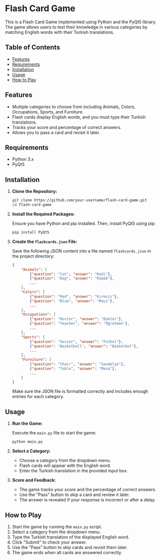# Flash Card Game

This is a Flash Card Game implemented using Python and the PyQt5 library. The game allows users to test their knowledge in various categories by matching English words with their Turkish translations.

## Table of Contents

- [Features](#features)
- [Requirements](#requirements)
- [Installation](#installation)
- [Usage](#usage)
- [How to Play](#how-to-play)

## Features

- Multiple categories to choose from including Animals, Colors, Occupations, Sports, and Furniture.
- Flash cards display English words, and you must type their Turkish translations.
- Tracks your score and percentage of correct answers.
- Allows you to pass a card and revisit it later.

## Requirements

- Python 3.x
- PyQt5

## Installation

1. **Clone the Repository:**

    ```bash
    git clone https://github.com/your-username/flash-card-game.git
    cd flash-card-game
    ```

2. **Install the Required Packages:**

    Ensure you have Python and pip installed. Then, install PyQt5 using pip:

    ```bash
    pip install PyQt5
    ```

3. **Create the `flashcards.json` File:**

    Save the following JSON content into a file named `flashcards.json` in the project directory:

    ```json
    {
        "Animals": [
            {"question": "Cat", "answer": "Kedi"},
            {"question": "Dog", "answer": "Köpek"},
            ...
        ],
        "Colors": [
            {"question": "Red", "answer": "Kırmızı"},
            {"question": "Blue", "answer": "Mavi"},
            ...
        ],
        "Occupations": [
            {"question": "Doctor", "answer": "Doktor"},
            {"question": "Teacher", "answer": "Öğretmen"},
            ...
        ],
        "Sports": [
            {"question": "Soccer", "answer": "Futbol"},
            {"question": "Basketball", "answer": "Basketbol"},
            ...
        ],
        "Furniture": [
            {"question": "Chair", "answer": "Sandalye"},
            {"question": "Table", "answer": "Masa"},
            ...
        ]
    }
    ```

    Make sure the JSON file is formatted correctly and includes enough entries for each category.

## Usage

1. **Run the Game:**

    Execute the `main.py` file to start the game:

    ```bash
    python main.py
    ```

2. **Select a Category:**

    - Choose a category from the dropdown menu.
    - Flash cards will appear with the English word.
    - Enter the Turkish translation in the provided input box.

3. **Score and Feedback:**

    - The game tracks your score and the percentage of correct answers.
    - Use the "Pass" button to skip a card and review it later.
    - The answer is revealed if your response is incorrect or after a delay.

## How to Play

1. Start the game by running the `main.py` script.
2. Select a category from the dropdown menu.
3. Type the Turkish translation of the displayed English word.
4. Click "Submit" to check your answer.
5. Use the "Pass" button to skip cards and revisit them later.
6. The game ends when all cards are answered correctly.


